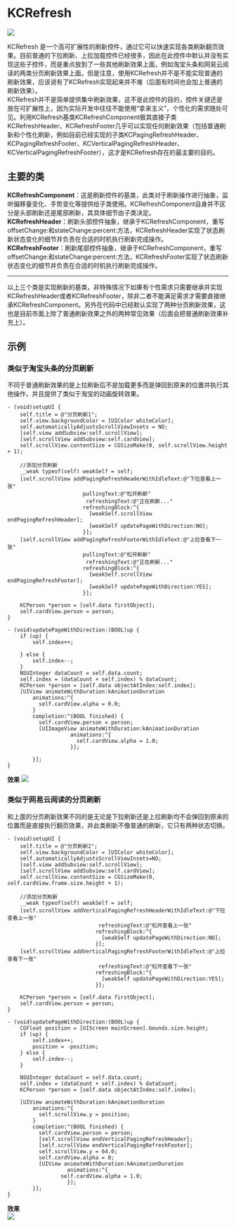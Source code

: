 # KCRefresh
![](https://github.com/kenshincui/KCRefresh/blob/master/KCRefreshDemo/KCRefreshDemo/Resources/cmjLogo120.png?raw=true)  

KCRefresh 是一个高可扩展性的刷新控件，通过它可以快速实现各类刷新翻页效果。目前普通的下拉刷新、上拉加载控件已经很多，因此在此控件中默认并没有实现这些子控件，而是重点放到了一些其他刷新效果上面，例如淘宝头条和网易云阅读的两类分页刷新效果上面。但是注意，使用KCRefresh并不是不能实现普通的刷新效果，应该说有了KCRefresh实现起来并不难（后面有时间也会加上普通的刷新效果）。   
KCRefresh并不是简单提供集中刷新效果，这不是此控件的目的，控件关键还是放在可扩展性上，因为实际开发中往往不能使用“拿来主义”，个性化的需求随处可见。利用KCRefresh基类KCRefreshComponent极其直接子类KCRefreshHeader、KCRefreshFooter几乎可以实现任何刷新效果（包括普通刷新和个性化刷新，例如目前已经实现的子类KCPagingRefreshHeader、KCPagingRefreshFooter、KCVerticalPagingRefreshHeader、KCVerticalPagingRefreshFooter），这才是KCRefresh存在的最主要的目的。   
## 主要的类
__KCRefreshComponent__：这是刷新控件的基类，此类对于刷新操作进行抽象，监听偏移量变化、手势变化等提供给子类使用。KCRefreshComponent自身并不区分是头部刷新还是尾部刷新，其具体细节由子类决定。  
__KCRefreshHeader__：刷新头部控件抽象，继承于KCRefreshComponent，重写offsetChange:和stateChange:percent:方法，KCRefreshHeader实现了状态刷新状态变化的细节并负责在合适的时机执行刷新完成操作。   
__KCRefreshFooter__：刷新尾部控件抽象，继承于KCRefreshComponent，重写offsetChange:和stateChange:percent:方法，KCRefreshFooter实现了状态刷新状态变化的细节并负责在合适的时机执行刷新完成操作。   
****
以上三个类是实现刷新的基类，非特殊情况下如果有个性需求只需要继承并实现KCRefreshHeader或者KCRefreshFooter，除非二者不能满足需求才需要直接继承KCRefreshComponent。另外在代码中已经默认实现了两种分页刷新效果，这也是目前市面上除了普通刷新效果之外的两种常见效果（后面会把普通刷新效果补充上）。   
## 示例
### 类似于淘宝头条的分页刷新
不同于普通刷新效果的是上拉刷新后不是加载更多而是弹回到原来的位置并执行其他操作，并且提供了类似于淘宝的动画旋转效果。   
```objc
- (void)setupUI {
	self.title = @"分页刷新1";
	self.view.backgroundColor = [UIColor whiteColor];
	self.automaticallyAdjustsScrollViewInsets = NO;
	[self.view addSubview:self.scrollView];
	[self.scrollView addSubview:self.cardView];
	self.scrollView.contentSize = CGSizeMake(0, self.scrollView.height + 1);

	//添加分页刷新
	__weak typeof(self) weakSelf = self;
	[self.scrollView addPagingRefreshHeaderWithIdleText:@"下拉查看上一张"
						pullingText:@"松开刷新"
					     refreshingText:@"正在刷新..."
					    refreshingBlock:^{
					      [weakSelf.scrollView endPagingRefreshHeader];
					      [weakSelf updatePageWithDirection:NO];
					    }];
	[self.scrollView addPagingRefreshFooterWithIdleText:@"上拉查看下一张"
						pullingText:@"松开刷新"
					     refreshingText:@"正在刷新..."
					    refreshingBlock:^{
					      [weakSelf.scrollView endPagingRefreshFooter];
					      [weakSelf updatePageWithDirection:YES];
					    }];

	KCPerson *person = [self.data firstObject];
	self.cardView.person = person;
}

- (void)updatePageWithDirection:(BOOL)up {
	if (up) {
		self.index++;

	} else {
		self.index--;
	}
	NSUInteger dataCount = self.data.count;
	self.index = (dataCount + self.index) % dataCount;
	KCPerson *person = [self.data objectAtIndex:self.index];
	[UIView animateWithDuration:kAnimationDuration
	    animations:^{
	      self.cardView.alpha = 0.0;
	    }
	    completion:^(BOOL finished) {
	      self.cardView.person = person;
	      [UIImageView animateWithDuration:kAnimationDuration
				    animations:^{
				      self.cardView.alpha = 1.0;
				    }];

	    }];
}
```
__效果__
![](https://github.com/kenshincui/KCRefresh/blob/master/KCRefreshDemo/KCRefreshDemo/Resources/PagingRefresh.gif?raw=true)   
### 类似于网易云阅读的分页刷新
和上面的分页刷新效果不同的是无论是下拉刷新还是上拉刷新均不会弹回到原来的位置而是直接执行翻页效果，并此类刷新不像普通的刷新，它只有两种状态切换。   
```objc
- (void)setupUI {
	self.title = @"分页刷新2";
    self.view.backgroundColor = [UIColor whiteColor];
    self.automaticallyAdjustsScrollViewInsets=NO;
	[self.view addSubview:self.scrollView];
	[self.scrollView addSubview:self.cardView];
	self.scrollView.contentSize = CGSizeMake(0, self.cardView.frame.size.height + 1);

	//添加分页刷新
	__weak typeof(self) weakSelf = self;
	[self.scrollView addVerticalPagingRefreshHeaderWithIdleText:@"下拉查看上一张"
						     refreshingText:@"松开查看上一张"
						    refreshingBlock:^{
						      [weakSelf updatePageWithDirection:NO];
						    }];
	[self.scrollView addVerticalPagingRefreshFooterWithIdleText:@"上拉查看下一张"
						     refreshingText:@"松开查看下一张"
						    refreshingBlock:^{
						      [weakSelf updatePageWithDirection:YES];
						    }];

	KCPerson *person = [self.data firstObject];
	self.cardView.person = person;
}

- (void)updatePageWithDirection:(BOOL)up {
	CGFloat position = [UIScreen mainScreen].bounds.size.height;
	if (up) {
		self.index++;
		position = -position;
	} else {
		self.index--;
	}

	NSUInteger dataCount = self.data.count;
	self.index = (dataCount + self.index) % dataCount;
	KCPerson *person = [self.data objectAtIndex:self.index];

	[UIView animateWithDuration:kAnimationDuration
	    animations:^{
	      self.scrollView.y = position;
	    }
	    completion:^(BOOL finished) {
	      self.cardView.person = person;
	      [self.scrollView endVerticalPagingRefreshHeader];
	      [self.scrollView endVerticalPagingRefreshFooter];
	      self.scrollView.y = 64.0;
	      self.cardView.alpha = 0;
	      [UIView animateWithDuration:kAnimationDuration
			       animations:^{
				 self.cardView.alpha = 1.0;
			       }];
	    }];
}
```   
__效果__   
![](https://github.com/kenshincui/KCRefresh/blob/master/KCRefreshDemo/KCRefreshDemo/Resources/VerticalPagingRefresh.gif?raw=true)



